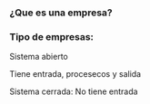 ### ¿Que es una empresa?



### Tipo de empresas:
Sistema abierto

Tiene  entrada, procesecos y salida

Sistema cerrada: No tiene entrada



